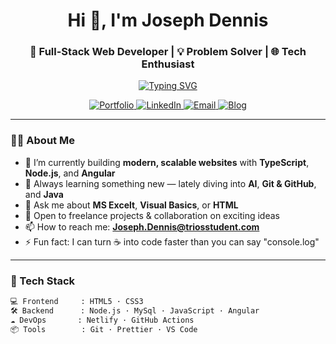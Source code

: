 <!-- Profile README for GitHub -->

<h1 align="center">Hi 👋, I'm Joseph Dennis</h1>
<h3 align="center">🚀 Full-Stack Web Developer | 💡 Problem Solver | 🌐 Tech Enthusiast</h3>

<p align="center">
  <a href="https://git.io/typing-svg">
    <img src="https://readme-typing-svg.demolab.com?font=Fira+Code&pause=1000&width=435&lines=Wakeup.+Code.+Eat.+Sleep.+Repeat." alt="Typing SVG" />
  </a>
</p>

<p align="center">
  <a href="https://your-portfolio.com" target="_blank">
    <img src="https://img.shields.io/badge/Portfolio-%23000000.svg?style=for-the-badge&logo=firefox&logoColor=white" alt="Portfolio"/>
  </a>
  <a href="https://www.linkedin.com/in/joseph-d-12b645181/" target="_blank">
    <img src="https://img.shields.io/badge/LinkedIn-%230077B5.svg?style=for-the-badge&logo=linkedin&logoColor=white" alt="LinkedIn"/>
  </a>
  <a href="mailto:joseph.dennis@triosstudent.com">
    <img src="https://img.shields.io/badge/Email-D14836?style=for-the-badge&logo=gmail&logoColor=white" alt="Email"/>
  </a>
  <a href="https://your-blog.dev" target="_blank">
    <img src="https://img.shields.io/badge/Blog-%23FF5722.svg?style=for-the-badge&logo=dev.to&logoColor=white" alt="Blog"/>
  </a>
</p>

---

### 🧑‍💻 About Me

- 🔭 I’m currently building **modern, scalable websites** with **TypeScript**, **Node.js**, and **Angular**  
- 🌱 Always learning something new — lately diving into **AI**, **Git & GitHub**, and **Java**  
- 💬 Ask me about **MS Excelt**, **Visual Basics**, or **HTML**  
- 💼 Open to freelance projects & collaboration on exciting ideas
- 📫 How to reach me: **Joseph.Dennis@triosstudent.com**
- ⚡ Fun fact: I can turn ☕ into code faster than you can say "console.log"

---

### 🔧 Tech Stack

```bash
💻 Frontend     : HTML5 · CSS3
🛠️ Backend      : Node.js · MySql · JavaScript · Angular
☁️ DevOps       : Netlify · GitHub Actions
📦 Tools        : Git · Prettier · VS Code
